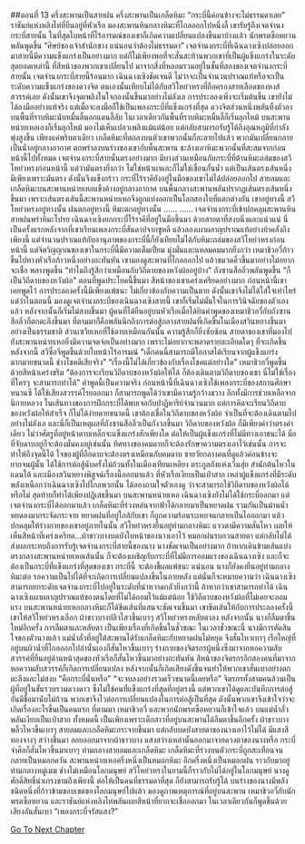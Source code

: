 ##ตอนที่ 13 ครึ่งสะพานเป็นสายฝน ครึ่งสะพานเป็นเกล็ดหิมะ
“กระบี่นี้ค่อนข้างจะไม่ธรรมดาเลย”
ราชันย์แห่งหลิงไห่ที่ยืนอยู่ที่หัวเรือ มองสะพานหินกลางหิมะที่ไกลออกไปหนึ่งลี้ เขารับรู้ถึงเจตจำนงกระบี่สายนั้น ในที่สุดใบหน้าที่ไร้อารมณ์ของเขาก็เกิดความเปลี่ยนแปลงขึ้นมาบ้างแล้ว
นักพรตซือหยวนพลันพูดขึ้น “ศิษย์ของเจ้าสำนักซาง แน่นอนว่าต้องไม่ธรรมดา”
เจตจำนงกระบี่ที่เฉินฉางเซิงปล่อยออกมาสายนี้มีความแข็งแกร่งเป็นอย่างมาก แต่ก็ไม่เพียงพอที่จะสั่นสะท้านพวกเขาที่เป็นผู้แข็งแกร่งในระดับสุดยอดเหล่านี้ ที่สีหน้าของพวกเขาเปลี่ยนไป มาจากสิ่งที่หลอมรวมอยู่ในชั้นที่สองของเจตจำนงกระบี่สายนั้น
เจตจำนงกระบี่สายนี้ร้อนมาก
เฉินฉางเซิงชัดเจนดี ไม่ว่าจะเป็นจำนวนปราณแท้หรือจะเป็นระดับความแข็งแกร่งของดวงจิต ตนเองนั้นเทียบไม่ได้กับสวีโหย่วหรงที่ถือครองสายเลือดของหงส์สวรรค์เลย ดังนั้นเขาจึงจุดเพลิงในใจกองนั้นขึ้นมาอย่างไม่ลังเล
การประลองเพิ่งจะเริ่มต้นขึ้น เขายังไม่ได้ลงมืออย่างแท้จริง แต่เมื่อจะลงมือก็ใช้เป็นเพลงกระบี่ที่แข็งแกร่งที่สุด
ดวงจิตส่วนหนึ่งพลันทิ้งตัวลงบนพื้นที่ราบหิมะนับหมื่นลี้นอกแดนลี้ลับ ในเวลาเดียวกันพื้นที่ราบหิมะหมื่นลี้ก็เริ่มลุกไหม้ บนสะพานหน่ายเหอเองก็เริ่มลุกไหม้ มองไม่เห็นเปลวเพลิงแม้แต่น้อย แต่กลับสามารถรับรู้ได้ถึงอุณหภูมิที่กำลังพุ่งสูงขึ้น
เพียงแค่พริบตาเดียว เกล็ดหิมะที่ตกลงบนตัวเขาพวกนั้นก็ละลายไปแล้ว พวกมันเปลี่ยนกลายเป็นน้ำอยู่กลางอากาศ ตกพรำลงบนร่างของเขากับพื้นสะพาน ชะล้างเอาหิมะพวกนั้นที่สะสมจากก่อนหน้านี้ไปทั้งหมด
เจตจำนงกระบี่สายนั้นตรงอย่างมาก มีบางส่วนเหมือนกับกระบี่ที่ต้านหิมะถล่มของสวีโหย่วหรงก่อนหน้านี้ แต่ว่ามันตรงยิ่งกว่า ไม่ใช่หน้าผาและก็ไม่ใช่เขื่อนกั้นน้ำ แต่เป็นเส้นตรงเส้นหนึ่ง
มีเพียงเพราะมันตรง ดังนั้นจึงแข็งกร้าว กระบี่ไร้ราคียังอยู่ในมือของเขาไม่ได้ปล่อยออกไป สายลมและเกล็ดหิมะบนสะพานหน่ายเหอแข็งค้างอยู่กลางอากาศ บนพื้นกลางสะพานพลันปรากฏเส้นตรงเส้นหนึ่งขึ้นมา
เพราะเส้นตรงเส้นนี้สะพานหน่ายเหอจึงถูกแบ่งออกเป็นโลกสองใบที่แตกต่างกัน
เขาอยู่ทางนี้ สวีโหย่วหรงอยู่ทางนั้น
ฝนตกอยู่ทางนี้ หิมะตกอยู่ทางนั้น
......
......
เจตจำนงกระบี่เข้าปกคลุมสะพานหิน สายฝนพรำหิมะโปรย
เฉินฉางเซิงยกกระบี่ไร้ราคีที่อยู่ในมือขึ้นมา ด้วยสายตาที่สงบนิ่งและแน่วแน่
นี่เป็นครั้งแรกหลังจากที่เขาเรียนเพลงกระบี่สันดาปจากซูหลี แล้วลองเผาผลาญปราณแท้อย่างบ้าคลั่งถึงเพียงนี้ แต่จำนวนปราณแท้กับอานุภาพของกระบี่นี้ก็ยังเทียบไม่ได้กับหิมะถล่มของสวีโหย่วหรงก่อนหน้านี้ แต่จิตวิญญาณของเขาในกระบี่นี้มีความเต็มเปี่ยม มุ่งมั่นและแหลมคมมากยิ่งกว่า
เหมาชิวอวี่ก้าวขึ้นไปทางหัวเรือก้าวหนึ่งอย่างกะทันหัน เขามองดูสะพานที่ไกลออกไป แล้วขมวดคิ้วขึ้นมาอย่างไม่อยากจะเชื่อ พลางพูดขึ้น “ทำไมถึงรู้สึกว่าเหมือนกับวิถีดาบของหวังผ้ออยู่บ้าง”
ถังซานสือลิ่วพลันพูดขึ้น “ก็เป็นวิถีดาบของหวังผ้อ”
ตอนที่พูดประโยคนี้ขึ้นมา สีหน้าของเขาเคร่งเครียดอย่างมาก ก่อนหน้านี้เขาเคยพูดไว้ การประลองครั้งนี้มีเพียงแพ้ชนะ ไม่เกี่ยวข้องกับความเป็นตาย ดังนั้นเขาจึงไม่ได้ใส่ใจเท่าไหร่ แต่ว่าในตอนนี้ มองดูเจตจำนงกระบี่ของเฉินฉางเซิงสายนี้ เขาก็เริ่มไม่มั่นใจในการวินิจฉัยของตัวเองแล้ว หลังจากนั้นก็เริ่มไม่สงบขึ้นมา
ผู้คนที่ได้ยืนอยู่บนหัวเรือเมื่อได้ยินคำพูดของเหมาชิวอวี่กับถังซานสือลิ่วก็ตกตะลึงขึ้นมา ที่ตามมาก็คือพลันนึกถึงการต่อสู้กลางสายฝนที่เกิดขึ้นในเมืองสวินหยางขึ้นมาอย่างเป็นธรรมชาติ ส่วนเซวียเหอที่ใช้ดาบเหมือนกันนั้น ความรู้สึกก็ยิ่งซับซ้อน สายตาของเขาที่มองไปยังสะพานหน่ายเหอยิ่งมีความจดจ่อเป็นอย่างมาก เพราะไม่อยากจะพลาดรายละเอียดใดๆ ที่จะเกิดขึ้นหลังจากนี้
สวีซื่อจีพูดขึ้นด้วยใบหน้าไร้อารมณ์ “เด็กคนนี้สามารถมีโอกาสได้เรียนจากผู้แข็งแกร่งมากมายขนาดนี้ ช่างโชคดีเสียจริง”
“เรื่องนี้ไม่ได้เกี่ยวข้องกับเรื่องโชคแต่อย่างใด” เหมาชิวอวี่พูดขึ้นด้วยสีหน้าเคร่งขรึม “ต้องการจะเรียนวิถีดาบของหวังผ้อให้ได้ ก็ต้องเดินตามวิถีดาบของเขา นี่ไม่ใช่เรื่องที่ใครๆ จะสามารถทำได้”
คำพูดนี้เป็นความจริง
ก่อนหน้านี้ที่เฉินฉางเซิงใช้เพลงกระบี่ของสถานศึกษาหนานซี ได้ใช้เสียงสวรรค์โรยออกมา ก็สามารถพูดได้ว่าเขามีความรู้กว้างขวาง อีกทั้งมีการช่วยเหลือจากนิกายหลวง ในเส้นทางของการฝึกกระบี่ได้พบเจอกับปาฏิหาริย์จำนวนมาก
แต่การคิดจะเรียนวิถีดาบของหวังผ้อให้สำเร็จ ก็ไม่ได้ง่ายดายขนาดนี้
เขาต้องเชื่อในวิถีดาบของหวังผ้อ จำเป็นที่จะต้องเดินตามไปอย่างไม่ลังเล
และนี่ก็เป็นเหตุผลที่ถังซานสือลิ่วเป็นกังวลขึ้นมา
วิถีดาบของหวังผ้อ ก็มีเพียงคำว่าตรงคำเดียว
ไม่ว่าศัตรูที่อยู่หน้าดาบเหล็กจะแข็งแกร่งสักเพียงใด ต่อให้เป็นผู้แข็งแกร่งที่ไม่มีทางเอาชนะได้ มือที่จับดาบอยู่ก็จะต้องมั่นคงอยู่เช่นนั้น ทิศทางของคมดาบก็จะต้องรักษาความตรงเอาไว้เช่นนั้น
การจะทำให้ถึงจุดนี้ได้ ใจของผู้ที่ถือดาบจะต้องตรงเหมือนกับคมดาบ
ชายวัยกลางคนที่ดูแล้วค่อนข้างจะยากจนผู้นั้น ได้ใช้การต่อสู้นับครั้งไม่ถ้วนทั้งในเมืองเทียนเหลียง ตระกูลถังแห่งเวิ่นสุ่ย สำนักต้นไหวในแดนใต้ และเมืองสวินหยางพิสูจน์เรื่องนี้ออกมาแล้ว
ที่หัวเรือเงียบเป็นเป่าสาก เหล่าผู้แข็งแกร่งที่มีระดับพลังเหนือกว่าเฉินฉางเซิงไปไกลพวกนั้น ได้ลองถามใจตัวเองดู ว่าจะสามารถใช้วิถีดาบของหวังผ้อได้หรือไม่ สุดท้ายก็ทำได้เพียงปฏิเสธขึ้นมา
บนสะพานหน่ายเหอ
เฉินฉางเซิงยังไม่ได้ใช้กระบี่ออกมา แต่เจตจำนงกระบี่ได้ออกมาแล้ว
เกล็ดหิมะที่ร่วงหล่นจากฟ้าได้กลายมาเป็นหยาดฝน รวมกันเป็นม่านน้ำ หยดลงมากระจัดกระจาย
หยาดฝนที่อยู่ใกล้กับเขา ก็ถูกความร้อนระเหยจนกลายเป็นไอออกมา แล้วปกคลุมให้ร่างกายของเขาอยู่ภายในนั้น
สวีโหย่วหรงยืนอยู่ท่ามกลางหิมะ แววตามีความสั่นไหว เผยให้เห็นสีหน้าที่เคร่งเครียด...ผ้าขาวบางบดบังใบหน้าของนางเอาไว้ หมอกฝนรบกวนสายตา แต่กลับไม่ได้ส่งผลกระทบถึงการรับรู้เจตจำนงกระบี่สายนี้ของนาง
นางชัดเจนเป็นอย่างมาก ถ้าหากเดินข้ามเส้นแบ่งตรงกลางสะพานหน่ายเหอเส้นนั้น ก็จะต้องเผชิญกับกระบี่ที่ไม่มีการออมแรงของเฉินฉางเซิง และก็จะต้องเป็นกระบี่ที่แข็งแกร่งที่สุดของเขา
กระบี่นี้ จะต้องชี้ผลแพ้ชนะ
แน่นอน นางก็ยังคงยืนอยู่ท่ามกลางหิมะต่อ รอความเป็นไปได้ที่จะเกิดการเปลี่ยนแปลงขึ้นในภายหลัง แต่นั่นก็จะหมายความว่า เฉินฉางเซิงสามารถยกระดับเจตจำนงกระบี่ไปอยู่ในระดับที่น่าหวาดกลัวยิ่งกว่านี้
ถ้าหากว่าเขาสามารถทำได้
เฉินฉางเซิงเผาผลาญปราณแท้ของตนโดยที่ไม่ได้ออมไว้แม้แต่น้อย ใช้วิถีดาบของหวังผ้อที่ไม่เคยจะออมแรง บนสะพานหน่ายเหอกลางหิมะก็ได้ขีดเส้นที่แสนจะชัดเจนขึ้นมา
เขาขีดเส้นให้กับการประลองครั้งนี้
เขาให้สวีโหย่วหรงเลือก
ผ้าขาวบางปลิวไสวขึ้นเบาๆ
สวีโหย่วหรงหลับตาลง
หลังจากนั้น นางก็ลืมตาขึ้นใหม่อีกครั้ง
การลืมตาและหลับตา เป็นเพียงเรื่องที่เกิดขึ้นในชั่วขณะ
ในเวลาชั่วขณะนี้ นางมีการตัดสินใจของตัวนางแล้ว
แม่น้ำลั่วที่อยู่ใต้สะพานได้รับเกล็ดหิมะกับหยาดฝนไม่หยุด จึงสั่นไหวเบาๆ
เรือใหญ่ที่อยู่บนผิวน้ำที่ไกลออกไปลำนั้นเองก็สั่นไหวขึ้นเบาๆ
ร่างกายของจิตรกรผู้หนึ่งซึ่งมาจากหอความลับสวรรค์ที่ยืนอยู่ด้านหน้าสุดของหัวเรือก็สั่นไหวขึ้นมาอย่างกะทันหัน สีหน้าของจิตรกรอีกสองคนที่มาจากหอความลับสวรรค์ก็เกิดการเปลี่ยนแปลง
หลังจากนั้นก็เกิดเสียงดังขึ้นจนทำให้พวกเขาสั่นเทาอย่างตกตะลึงและไม่สงบ
“คือกระบี่นั่นหรือ”
“จะจบลงอย่างรวดเร็วขนาดนี้เลยหรือ”
จิตรกรทั้งสามคนล้วนเป็นผู้ที่อยู่ในขั้นรวบรวมดวงดาว ซึ่งไม่ใช่คนที่แข็งแกร่งที่สุดที่อยู่ตรงนี้
แต่พวกเขาได้ดูและบันทึกการต่อสู้อันมีชื่อมานับไม่ถ้วน พวกเขาจึงไวต่อการเปลี่ยนแปลงในการต่อสู้เป็นที่สุด ดังนั้นพวกเขาจึงเข้าใจว่าจะเกิดเรื่องอะไรขึ้นเป็นคนแรก
ที่ตามมา เหมาชิวอวี่ และพวกนักพรตซือหยวนก็เข้าใจแล้ว
บนแม่น้ำลั่ว พลันเงียบเป็นเป่าสาก
ทั้งหมดนี้ เป็นเพียงเพราะเด็กสาวที่อยู่บนสะพานได้ลืมตาขึ้นอีกครั้ง
ผ้าขาวบางพลิ้วไหวขึ้นเบาๆ สายลมและเกล็ดหิมะกระจายขึ้นมา แต่กลับบดบังสายตาของนางเอาไว้ไม่ได้
มีแสงสีทองจางๆ สว่างขึ้นมา ลอยออกมาจากผ้าขาวบาง
แสงสว่างเหล่านั้นออกมาจากดวงตาของนางหรือ
กระบี่จำศีลก็สั่นไหวขึ้นมาเบาๆ ท่ามกลางสายลมและเกล็ดหิมะ เกล็ดหิมะที่ร่วงบนตัวกระบี่ถูกสะเทือนจนกลายเป็นหมอกควัน
สะพานหน่ายเหอครึ่งหนึ่งเป็นหมอกหิมะ อีกครึ่งหนึ่งเป็นหมอกฝน ราวกับมาอยู่ท่ามกลางหมู่เมฆ ช่างไม่เหมือนโลกมนุษย์
สวีโหย่วหรงในยามนี้ก็ราวกับไม่ได้อยู่ในโลกมนุษย์
นางดูศักดิ์สิทธิ์น่าเกรงขามถึงเพียงนี้ ต่อให้เป็นคนที่ธรรมดาที่สุด ก็ยังสามารถรับรู้ได้ บนร่างของนางมีพลังชนิดหนึ่งที่ก้าวข้ามขอบเขตของโลกมนุษย์ไปแล้ว
มองดูภาพเหตุการณ์ที่อยู่บนสะพาน เหมาชิวอวี่กับนักพรตซือหยวน และราชันย์แห่งหลิงไห่พลันเผยสีหน้าที่ยากจะเชื่อออกมา ในเวลาเดียวกันก็พูดขึ้นด้วยเสียงอันสั่นเทา “เพลงกระบี่จรัสแสง?”


[Go To Next Chapter]( ./523.md)